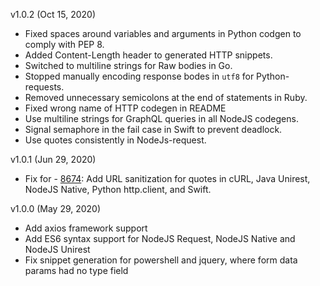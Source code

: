 v1.0.2 (Oct 15, 2020)
* Fixed spaces around variables and arguments in Python codgen to comply with PEP 8.
* Added Content-Length header to generated HTTP snippets.
* Switched to multiline strings for Raw bodies in Go.
* Stopped manually encoding response bodes in `utf8` for Python-requests.
* Removed unnecessary semicolons at the end of statements in Ruby.
* Fixed wrong name of HTTP codegen in README
* Use multiline strings for GraphQL queries in all NodeJS codegens.
* Signal semaphore in the fail case in Swift to prevent deadlock.
* Use quotes consistently in NodeJs-request.

v1.0.1 (Jun 29, 2020)
- Fix for - [8674](https://github.com/postmanlabs/postman-app-support/issues/8674): Add URL sanitization for quotes in cURL, Java Unirest, NodeJS Native, Python http.client, and Swift. 

v1.0.0 (May 29, 2020)
- Add axios framework support
- Add ES6 syntax support for NodeJS Request, NodeJS Native and NodeJS Unirest
- Fix snippet generation for powershell and jquery, where form data params had no type field